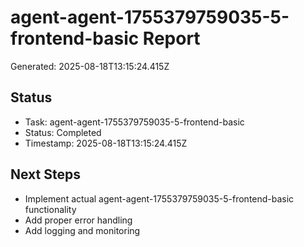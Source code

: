 # agent-agent-1755379759035-5-frontend-basic Report

Generated: 2025-08-18T13:15:24.415Z

## Status
- Task: agent-agent-1755379759035-5-frontend-basic
- Status: Completed
- Timestamp: 2025-08-18T13:15:24.415Z

## Next Steps
- Implement actual agent-agent-1755379759035-5-frontend-basic functionality
- Add proper error handling
- Add logging and monitoring
